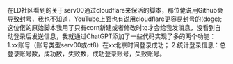 在LD社区看到的关于serv00通过cloudflare来保活的脚本，那位佬说用Github会导致封号，我也不知道，YouTube上面也有说用cloudflare更容易封号的(doge);
这位佬的原始脚本我用了只有corn新建或者修改时tg才会给我发消息，没看到自动登录后发送信息，我就通过ChatGPT添加了一些代码实现了多的两个功能：
  1.xx账号（账号类型serv00或ct8）在xx北京时间登录成功；
  2.统计登录信息：总登录账号数，成功数，失败数，成功登录账号，失败账号。
